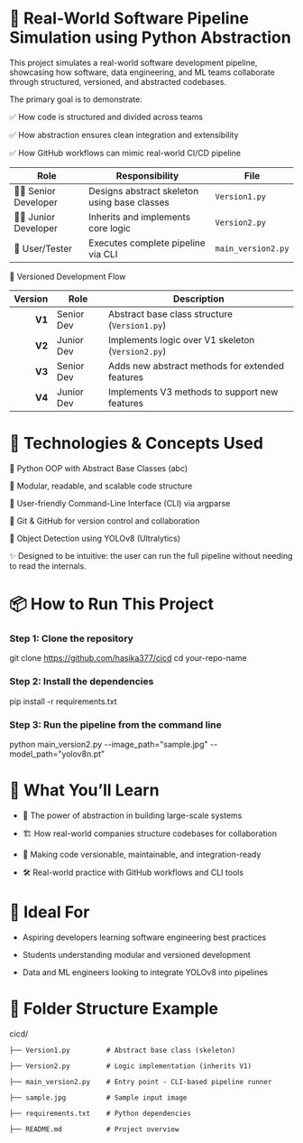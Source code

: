 
# 🚀 Real-World Software Pipeline Simulation using Python Abstraction
This project simulates a real-world software development pipeline, showcasing how software, data engineering, and ML teams collaborate through structured, versioned, and abstracted codebases.

The primary goal is to demonstrate:

✅ How code is structured and divided across teams

✅ How abstraction ensures clean integration and extensibility

✅ How GitHub workflows can mimic real-world CI/CD pipeline

| Role                   | Responsibility                               | File               |
| ---------------------- | -------------------------------------------- | ------------------ |
| 👨‍💼 Senior Developer | Designs abstract skeleton using base classes | `Version1.py`      |
| 👨‍💻 Junior Developer | Inherits and implements core logic           | `Version2.py`      |
| 🧪 User/Tester         | Executes complete pipeline via CLI           | `main_version2.py` |

🔁 Versioned Development Flow

| Version | Role       | Description                                       |
| ------: | ---------- | ------------------------------------------------- |
|  **V1** | Senior Dev | Abstract base class structure (`Version1.py`)     |
|  **V2** | Junior Dev | Implements logic over V1 skeleton (`Version2.py`) |
|  **V3** | Senior Dev | Adds new abstract methods for extended features   |
|  **V4** | Junior Dev | Implements V3 methods to support new features     |

# 🧰 Technologies & Concepts Used

🔹 Python OOP with Abstract Base Classes (abc)

🔹 Modular, readable, and scalable code structure

🔹 User-friendly Command-Line Interface (CLI) via argparse

🔹 Git & GitHub for version control and collaboration

🔹 Object Detection using YOLOv8 (Ultralytics)

✨ Designed to be intuitive: the user can run the full pipeline without needing to read the internals.


# 📦 How to Run This Project

### Step 1: Clone the repository
git clone https://github.com/hasika377/cicd
cd your-repo-name

### Step 2: Install the dependencies
pip install -r requirements.txt

### Step 3: Run the pipeline from the command line
python main_version2.py --image_path="sample.jpg" --model_path="yolov8n.pt"

# 🧠 What You’ll Learn

* 🧩 The power of abstraction in building large-scale systems

* 🏗️ How real-world companies structure codebases for collaboration

* 🔄 Making code versionable, maintainable, and integration-ready

* 🛠️ Real-world practice with GitHub workflows and CLI tools

# 📍 Ideal For

* Aspiring developers learning software engineering best practices

* Students understanding modular and versioned development

* Data and ML engineers looking to integrate YOLOv8 into pipelines

# 📁 Folder Structure Example

cicd/

    ├── Version1.py         # Abstract base class (skeleton)
   
    ├── Version2.py         # Logic implementation (inherits V1)
   
    ├── main_version2.py    # Entry point - CLI-based pipeline runner
   
    ├── sample.jpg          # Sample input image
   
    ├── requirements.txt    # Python dependencies
   
    ├── README.md           # Project overview
